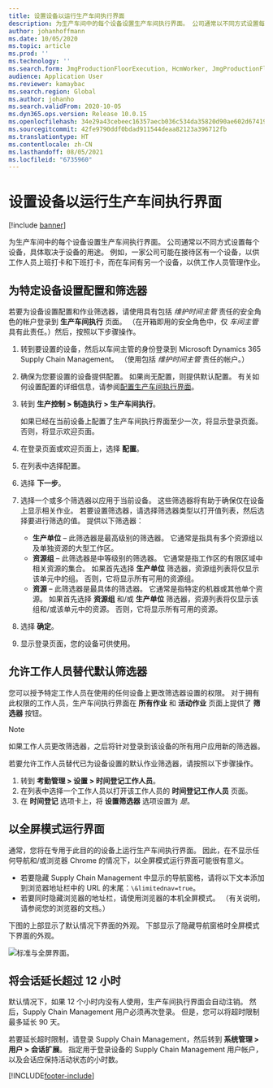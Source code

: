 ```yaml
---
title: 设置设备以运行生产车间执行界面
description: 为生产车间中的每个设备设置生产车间执行界面。 公司通常以不同方式设置每个设备，具体取决于设备的用途。 例如，一家公司可能在接待区有一个设备，以供工作人员上班打卡和下班打卡，而在车间有另一个设备，以供工作人员管理作业。
author: johanhoffmann
ms.date: 10/05/2020
ms.topic: article
ms.prod: ''
ms.technology: ''
ms.search.form: JmgProductionFloorExecution, HcmWorker, JmgProductionFloorExecutionDeviceConfiguration
audience: Application User
ms.reviewer: kamaybac
ms.search.region: Global
ms.author: johanho
ms.search.validFrom: 2020-10-05
ms.dyn365.ops.version: Release 10.0.15
ms.openlocfilehash: 34e29a43cebeec16357aecb036c534da35820d90ae602d67419a9606afc542ee
ms.sourcegitcommit: 42fe9790ddf0bdad911544deaa82123a396712fb
ms.translationtype: HT
ms.contentlocale: zh-CN
ms.lasthandoff: 08/05/2021
ms.locfileid: "6735960"
---
```

# <a name="set-up-a-device-to-run-the-production-floor-execution-interface"></a>设置设备以运行生产车间执行界面

[!include [banner](../includes/banner.md)]

为生产车间中的每个设备设置生产车间执行界面。 公司通常以不同方式设置每个设备，具体取决于设备的用途。 例如，一家公司可能在接待区有一个设备，以供工作人员上班打卡和下班打卡，而在车间有另一个设备，以供工作人员管理作业。

## <a name="set-the-configuration-and-filters-for-a-specific-device"></a>为特定设备设置配置和筛选器

若要为设备设置配置和作业筛选器，请使用具有包括 *维护时间主管* 责任的安全角色的帐户登录到 **生产车间执行** 页面。 （在开箱即用的安全角色中，仅 *车间主管* 具有此责任。）然后，按照以下步骤操作。

1. 转到要设置的设备，然后以车间主管的身份登录到 Microsoft Dynamics 365 Supply Chain Management。 （使用包括 *维护时间主管* 责任的帐户。）
1. 确保为您要设置的设备提供配置。 如果尚无配置，则提供默认配置。 有关如何设置配置的详细信息，请参阅[配置生产车间执行界面](production-floor-execution-configure.md)。
1. 转到 **生产控制 \> 制造执行 \> 生产车间执行**。

    如果已经在当前设备上配置了生产车间执行界面至少一次，将显示登录页面。 否则，将显示欢迎页面。

1. 在登录页面或欢迎页面上，选择 **配置**。
1. 在列表中选择配置。
1. 选择 **下一步**。
1. 选择一个或多个筛选器以应用于当前设备。 这些筛选器将有助于确保仅在设备上显示相关作业。 若要设置筛选器，请选择筛选器类型以打开值列表，然后选择要进行筛选的值。 提供以下筛选器：

    - **生产单位** – 此筛选器是最高级别的筛选器。 它通常是指具有多个资源组以及单独资源的大型工作区。
    - **资源组** – 此筛选器是中等级别的筛选器。 它通常是指工作区的有限区域中相关资源的集合。 如果首先选择 **生产单位** 筛选器，资源组列表将仅显示该单元中的组。 否则，它将显示所有可用的资源组。
    - **资源** – 此筛选器是最具体的筛选器。 它通常是指特定的机器或其他单个资源。 如果首先选择 **资源组** 和/或 **生产单位** 筛选器，资源列表将仅显示该组和/或该单元中的资源。 否则，它将显示所有可用的资源。

1. 选择 **确定**。
1. 显示登录页面，您的设备可供使用。

## <a name="allow-a-worker-to-override-the-default-filters"></a>允许工作人员替代默认筛选器

您可以授予特定工作人员在使用的任何设备上更改筛选器设置的权限。 对于拥有此权限的工作人员，生产车间执行界面在 **所有作业** 和 **活动作业** 页面上提供了 **筛选器** 按钮。

> [!NOTE]
> 如果工作人员更改筛选器，之后将针对登录到该设备的所有用户应用新的筛选器。

若要允许工作人员替代已为设备设置的默认作业筛选器，请按照以下步骤操作。

1. 转到 **考勤管理 \> 设置 \> 时间登记工作人员**。
1. 在列表中选择一个工作人员以打开该工作人员的 **时间登记工作人员** 页面。
1. 在 **时间登记** 选项卡上，将 **设置筛选器** 选项设置为 *是*。

## <a name="run-the-interface-in-full-screen-mode"></a>以全屏模式运行界面

通常，您将在专用于此目的的设备上运行生产车间执行界面。 因此，在不显示任何导航和/或浏览器 Chrome 的情况下，以全屏模式运行界面可能很有意义。

- 若要隐藏 Supply Chain Management 中显示的导航窗格，请将以下文本添加到浏览器地址栏中的 URL 的末尾：`\&limitednav=true`。
- 若要同时隐藏浏览器的地址栏，请使用浏览器的本机全屏模式。 （有关说明，请参阅您的浏览器的文档。）

下图的上部显示了默认情况下界面的外观。 下部显示了隐藏导航窗格时全屏模式下界面的外观。

![标准与全屏界面。](media/pfei-full-screen.png "标准与全屏界面")

## <a name="extend-the-session-past-12-hours"></a>将会话延长超过 12 小时

默认情况下，如果 12 个小时内没有人使用，生产车间执行界面会自动注销。 然后，Supply Chain Management 用户必须再次登录。 但是，您可以将超时限制最多延长 90 天。

若要延长超时限制，请登录 Supply Chain Management，然后转到 **系统管理 \> 用户 \> 会话扩展**。 指定用于登录设备的 Supply Chain Management 用户帐户，以及会话应保持活动状态的小时数。


[!INCLUDE[footer-include](../../includes/footer-banner.md)]